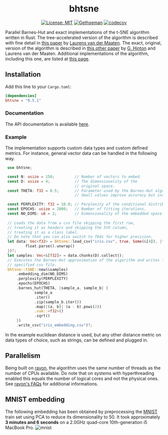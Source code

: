 <div align="center"> <h1 align="center"> bhtsne </h1> </div>

<div align="center">

[![License: MIT](https://img.shields.io/badge/License-MIT-yellow.svg)](https://opensource.org/licenses/MIT)
[![Gethseman](https://circleci.com/gh/frjnn/bhtsne.svg?style=shield)](https://app.circleci.com/pipelines/github/frjnn/bhtsne)
[![codecov](https://codecov.io/gh/frjnn/bhtsne/branch/master/graph/badge.svg)](https://codecov.io/gh/frjnn/bhtsne)

</div>


Parallel Barnes-Hut and exact implementations of the t-SNE algorithm written in Rust. The tree-accelerated version of the algorithm is described with fine detail in [this paper](http://lvdmaaten.github.io/publications/papers/JMLR_2014.pdf) by [Laurens van der Maaten](https://github.com/lvdmaaten). The exact, original, version of the algorithm is described in [this other paper](https://www.jmlr.org/papers/volume9/vandermaaten08a/vandermaaten08a.pdf) by [G. Hinton](https://www.cs.toronto.edu/~hinton/) and Laurens van der Maaten.
Additional implementations of the algorithm, including this one, are listed at [this page](http://lvdmaaten.github.io/tsne/).

## Installation 

Add this line to your `Cargo.toml`:
```toml
[dependencies]
bhtsne = "0.5.1"
```
### Documentation

The API documentation is available [here](https://docs.rs/bhtsne).

### Example

The implementation supports custom data types and custom defined metrics. For instance, general vector data can be handled in the following way.

```rust
 use bhtsne;

 const N: usize = 150;         // Number of vectors to embed.
 const D: usize = 4;           // The dimensionality of the
                               // original space.
 const THETA: f32 = 0.5;       // Parameter used by the Barnes-Hut algorithm.
                               // Small values improve accuracy but increase complexity.

 const PERPLEXITY: f32 = 10.0; // Perplexity of the conditional distribution.
 const EPOCHS: usize = 2000;   // Number of fitting iterations.
 const NO_DIMS: u8 = 2;        // Dimensionality of the embedded space.
 
 // Loads the data from a csv file skipping the first row,
 // treating it as headers and skipping the 5th column,
 // treating it as a class label.
 // Do note that you can also switch to f64s for higher precision.
 let data: Vec<f32> = bhtsne::load_csv("iris.csv", true, Some(&[4]), |float| {
         float.parse().unwrap()
 })?;
 let samples: Vec<&[f32]> = data.chunks(D).collect();
 // Executes the Barnes-Hut approximation of the algorithm and writes the embedding to the
 // specified csv file.
 bhtsne::tSNE::new(&samples)
     .embedding_dim(NO_DIMS)
     .perplexity(PERPLEXITY)
     .epochs(EPOCHS)
     .barnes_hut(THETA, |sample_a, sample_b| {
             sample_a
             .iter()
             .zip(sample_b.iter())
             .map(|(a, b)| (a - b).powi(2))
             .sum::<f32>()
             .sqrt()
     })
     .write_csv("iris_embedding.csv")?;
```

In the example euclidean distance is used, but any other distance metric on data types of choice, such as strings, can be defined and plugged in. 

## Parallelism 
Being built on [rayon](https://github.com/rayon-rs/rayon), the algorithm uses the same number of threads as the number of CPUs available. Do note that on systems with hyperthreading enabled this equals the number of logical cores and not the physical ones. See [rayon's FAQs](https://github.com/rayon-rs/rayon/blob/master/FAQ.md) for additional informations.

## MNIST embedding
The following embedding has been obtained by preprocessing the [MNIST](https://git-disl.github.io/GTDLBench/datasets/mnist_datasets/) train set using PCA to reduce its 
dimensionality to 50. It took approximately **3 minutes and 6 seconds** on a 2.0GHz quad-core 10th-generation i5 MacBook Pro. 
![mnist](imgs/mnist_embedding.png) 
